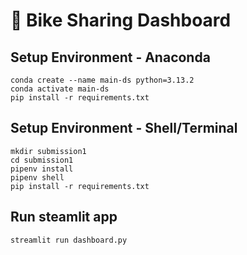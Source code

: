 # 🚴 Bike Sharing Dashboard

## Setup Environment - Anaconda
```
conda create --name main-ds python=3.13.2
conda activate main-ds
pip install -r requirements.txt
```

## Setup Environment - Shell/Terminal
```
mkdir submission1
cd submission1
pipenv install
pipenv shell
pip install -r requirements.txt
```

## Run steamlit app
```
streamlit run dashboard.py
```
